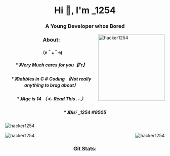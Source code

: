 
<h1 align="center">Hi 👋, I'm _1254</h1>
<h3 align="center">A Young Developer whos Bored</h3>
<p><img align="right" src="https://user-images.githubusercontent.com/69991448/171904379-2e2c76fe-c2f3-4868-bbb7-20c5149b7d94.jpg" height="210" width="210" alt="hacker1254" /></p>
<h3 align="center">About:</h3>
<h4 align="center">（ฅ＾ﻌ＾ฅ)</h4>
<h5 align="center">° 》Very Much cares for you【Fr】</h4>
<h5 align="center">° 》Dabbles in C＃ Coding （Not really anything to brag about）</h4>
<h5 align="center">° 》Age is 14 （≺- Read This ․-․）</h4>
<h5 align="center">° 》Dis˸ _1254＃8505</h4>

<p align="left"> <img src="https://komarev.com/ghpvc/?username=hacker1254&label=Profile%20views&color=0e75b6&style=flat" alt="hacker1254" /> </p>



<p><img align="right" src="https://github-readme-stats.vercel.app/api/top-langs?username=hacker1254&show_icons=true&locale=en&layout=compact" alt="hacker1254" /></p>

<p>&nbsp;<img align="left" src="https://github-readme-stats.vercel.app/api?username=hacker1254&show_icons=true&locale=en" alt="hacker1254" /></p>

<h3 align="center">Git Stats:</h3>
